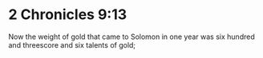 # 2 Chronicles 9:13

Now the weight of gold that came to Solomon in one year was six hundred and threescore and six talents of gold;